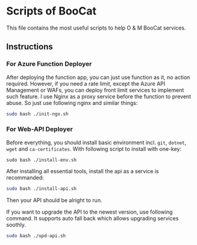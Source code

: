 # Scripts of BooCat

This file contains the most useful scripts to help O & M BooCat services.

## Instructions

### For Azure Function Deployer

After deploying the function app, you can just use function as it, no action required.
However, if you need a rate limit, except the Azure API Management or WAFs, you can deploy
front limit services to implement such feature. I use Nginx as a proxy service before the
function to prevent abuse. So just use following nginx and similar things:

```bash
sudo bash ./init-ngx.sh
```

### For Web-API Deployer

Before everything, you should install basic environment incl. `git`, `dotnet`, `wget` and
`ca-certificates`. With following script to install with one-key:

```
sudo bash ./install-env.sh
```

After installing all essential tools, install the api as a service is recommanded:

```bash
sudo bash ./install-api.sh
```

Then your API should be alright to run.

If you want to upgrade the API to the newest version, use following command. It supports auto
fall back which allows upgrading services soothly.

```bash
sudo bash ./upd-api.sh
```
